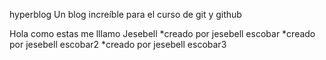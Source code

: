 hyperblog
Un blog increíble para el curso de git y github

Hola como estas me lllamo Jesebell
*creado por jesebell escobar
*creado por jesebell escobar2
*creado por jesebell escobar3
